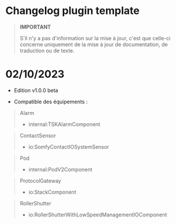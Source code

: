# Changelog plugin template

>**IMPORTANT**
>
>S'il n'y a pas d'information sur la mise à jour, c'est que celle-ci concerne uniquement de la mise à jour de documentation, de traduction ou de texte.

# 02/10/2023

- Edition v1.0.0 beta

- Compatible des équipements :
> Alarm
>- internal:TSKAlarmComponent

> ContactSensor
>- io:SomfyContactIOSystemSensor

> Pod
>- internal:PodV2Component

> ProtocolGateway
>- io:StackComponent

> RollerShutter
>- io:RollerShutterWithLowSpeedManagementIOComponent
